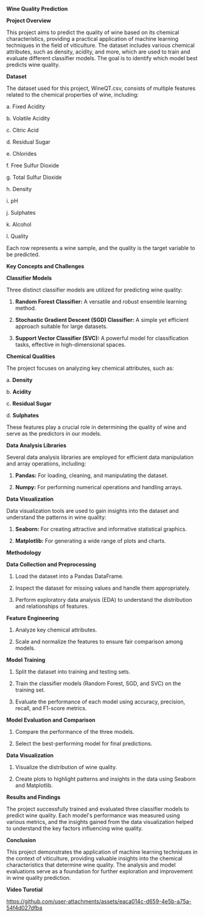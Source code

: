 **Wine Quality Prediction**

**Project Overview**

This project aims to predict the quality of wine based on its chemical characteristics, providing a practical application of machine learning techniques in the field of viticulture. The dataset includes various chemical attributes, such as density, acidity, and more, which are used to train and evaluate different classifier models. The goal is to identify which model best predicts wine quality.

**Dataset**

The dataset used for this project, WineQT.csv, consists of multiple features related to the chemical properties of wine, including:

a. Fixed Acidity

b. Volatile Acidity

c. Citric Acid

d. Residual Sugar

e. Chlorides

f. Free Sulfur Dioxide

g. Total Sulfur Dioxide

h. Density

i. pH

j. Sulphates

k. Alcohol

l. Quality

Each row represents a wine sample, and the quality is the target variable to be predicted.

**Key Concepts and Challenges**

**Classifier Models**

Three distinct classifier models are utilized for predicting wine quality:

1. **Random Forest Classifier:** A versatile and robust ensemble learning method.

2. **Stochastic Gradient Descent (SGD) Classifier:** A simple yet efficient approach suitable for large datasets.

3. **Support Vector Classifier (SVC):** A powerful model for classification tasks, effective in high-dimensional spaces.

**Chemical Qualities**

The project focuses on analyzing key chemical attributes, such as:

a. **Density**

b. **Acidity**

c. **Residual Sugar**

d. **Sulphates**

These features play a crucial role in determining the quality of wine and serve as the predictors in our models.

**Data Analysis Libraries**

Several data analysis libraries are employed for efficient data manipulation and array operations, including:

1. **Pandas:** For loading, cleaning, and manipulating the dataset.

2. **Numpy:** For performing numerical operations and handling arrays.

**Data Visualization**

Data visualization tools are used to gain insights into the dataset and understand the patterns in wine quality:

1. **Seaborn:** For creating attractive and informative statistical graphics.

2. **Matplotlib:** For generating a wide range of plots and charts.

**Methodology**

**Data Collection and Preprocessing**

1. Load the dataset into a Pandas DataFrame.

2. Inspect the dataset for missing values and handle them appropriately.

3. Perform exploratory data analysis (EDA) to understand the distribution and relationships of features.

**Feature Engineering**

1. Analyze key chemical attributes.

2. Scale and normalize the features to ensure fair comparison among models.

**Model Training**

1. Split the dataset into training and testing sets.

2. Train the classifier models (Random Forest, SGD, and SVC) on the training set.

3. Evaluate the performance of each model using accuracy, precision, recall, and F1-score metrics.

**Model Evaluation and Comparison**

1. Compare the performance of the three models.

2. Select the best-performing model for final predictions.

**Data Visualization**

1. Visualize the distribution of wine quality.

2. Create plots to highlight patterns and insights in the data using Seaborn and Matplotlib.

**Results and Findings**

The project successfully trained and evaluated three classifier models to predict wine quality. Each model's performance was measured using various metrics, and the insights gained from the data visualization helped to understand the key factors influencing wine quality.

**Conclusion**

This project demonstrates the application of machine learning techniques in the context of viticulture, providing valuable insights into the chemical characteristics that determine wine quality. The analysis and model evaluations serve as a foundation for further exploration and improvement in wine quality prediction.

**Video Turotial**


https://github.com/user-attachments/assets/eaca014c-d659-4e5b-a75a-54f4d027dfba

